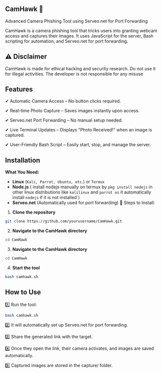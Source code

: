 ## CamHawk 🦅
Advanced Camera Phishing Tool using Serveo.net for Port Forwarding

CamHawk is a camera phishing tool that tricks users into granting webcam access and captures their images. It uses JavaScript for the server, Bash scripting for automation, and Serveo.net for port forwarding.

## ⚠️ Disclaimer
CamHawk is made for ethical hacking and security research. Do not use it for illegal activities. The developer is not responsible for any misuse

##  Features
✔ Automatic Camera Access – No button clicks required.

✔ Real-time Photo Capture – Saves images instantly upon access.

✔ Serveo.net Port Forwarding – No manual setup needed.

✔ Live Terminal Updates – Displays "Photo Received!" when an image is captured.

✔ User-Friendly Bash Script – Easily start, stop, and manage the server.


##  Installation
**What You Need:**

- **Linux** (`Kali, Parrot, Ubuntu, etc`.) or `Termux`
- **Node.js** ( install nodejs manually on termux by `pkg install nodejs` in other linux distributions like `kalilinux` and `parrot os` it automatically install `nodejs` if it is not installed`)
- **Serveo.net** (Automatically used for port forwarding)
🔹 Steps to Install:
1. **Clone the repository**
```bash
git clone https://github.com/yourusername/CamHawk.git
```
2. **Navigate to the CamHawk directory**
```bash  
cd CamHawk
```
3. **Navigate to the CamHawk directory**
```bash
cd CamHawk
```
4. **Start the tool**
```bash   
bash camhawk.sh
```

##  How to Use
1️⃣ Run the tool:

```bash
bash camhawk.sh
```
2️⃣ It will automatically set up Serveo.net for port forwarding.

3️⃣ Share the generated link with the target.

4️⃣ Once they open the link, their camera activates, and images are saved automatically.

5️⃣ Captured images are stored in the capture/ folder.
